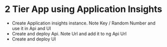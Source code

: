 # 2 Tier App using Application Insights

- Create Application insights instance. Note Key / Random Number and use it in Api and UI
- Create and deploy Api. Note Url and add it to ng Api Url
- Create and deploy UI
